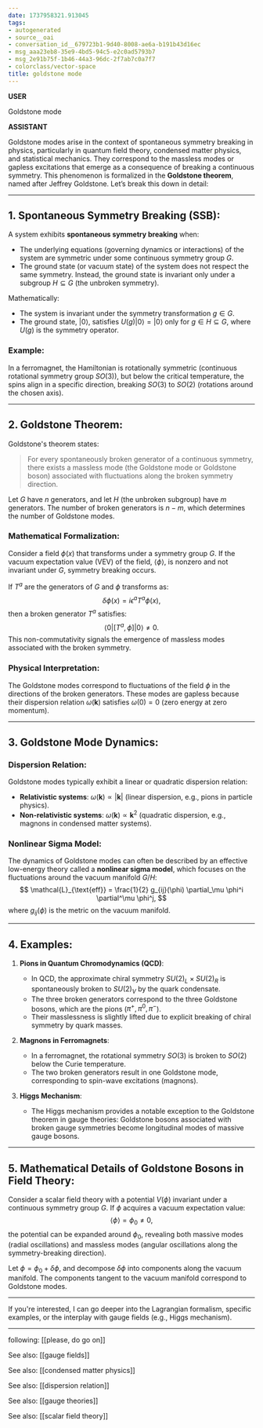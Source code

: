 ```yaml
---
date: 1737958321.913045
tags:
- autogenerated
- source__oai
- conversation_id__679723b1-9d40-8008-ae6a-b191b43d16ec
- msg_aaa23eb8-35e9-4bd5-94c5-e2c0ad5793b7
- msg_2e91b75f-1b46-44a3-96dc-2f7ab7c0a7f7
- colorclass/vector-space
title: goldstone mode
---
```


**USER**

Goldstone mode


**ASSISTANT**

Goldstone modes arise in the context of spontaneous symmetry breaking in physics, particularly in quantum field theory, condensed matter physics, and statistical mechanics. They correspond to the massless modes or gapless excitations that emerge as a consequence of breaking a continuous symmetry. This phenomenon is formalized in the **Goldstone theorem**, named after Jeffrey Goldstone. Let’s break this down in detail:

---

## 1. **Spontaneous Symmetry Breaking (SSB)**:
A system exhibits **spontaneous symmetry breaking** when:
- The underlying equations (governing dynamics or interactions) of the system are symmetric under some continuous symmetry group $G$.
- The ground state (or vacuum state) of the system does not respect the same symmetry. Instead, the ground state is invariant only under a subgroup $H \subseteq G$ (the unbroken symmetry).

Mathematically:
- The system is invariant under the symmetry transformation $g \in G$.
- The ground state, $\lvert 0 \rangle$, satisfies $U(g) \lvert 0 \rangle = \lvert 0 \rangle$ only for $g \in H \subseteq G$, where $U(g)$ is the symmetry operator.

### Example:
In a ferromagnet, the Hamiltonian is rotationally symmetric (continuous rotational symmetry group $SO(3)$), but below the critical temperature, the spins align in a specific direction, breaking $SO(3)$ to $SO(2)$ (rotations around the chosen axis).

---

## 2. **Goldstone Theorem**:
Goldstone's theorem states:

> For every spontaneously broken generator of a continuous symmetry, there exists a massless mode (the Goldstone mode or Goldstone boson) associated with fluctuations along the broken symmetry direction.

Let $G$ have $n$ generators, and let $H$ (the unbroken subgroup) have $m$ generators. The number of broken generators is $n - m$, which determines the number of Goldstone modes.

### Mathematical Formalization:
Consider a field $\phi(x)$ that transforms under a symmetry group $G$. If the vacuum expectation value (VEV) of the field, $\langle \phi \rangle$, is nonzero and not invariant under $G$, symmetry breaking occurs.

If $T^a$ are the generators of $G$ and $\phi$ transforms as:
$$
\delta \phi(x) = i \epsilon^a T^a \phi(x),
$$
then a broken generator $T^a$ satisfies:
$$
\langle 0 | [T^a, \phi] | 0 \rangle \neq 0.
$$
This non-commutativity signals the emergence of massless modes associated with the broken symmetry.

### Physical Interpretation:
The Goldstone modes correspond to fluctuations of the field $\phi$ in the directions of the broken generators. These modes are gapless because their dispersion relation $\omega(\mathbf{k})$ satisfies $\omega(0) = 0$ (zero energy at zero momentum).

---

## 3. **Goldstone Mode Dynamics**:
### Dispersion Relation:
Goldstone modes typically exhibit a linear or quadratic dispersion relation:
- **Relativistic systems**: $\omega(\mathbf{k}) \propto |\mathbf{k}|$ (linear dispersion, e.g., pions in particle physics).
- **Non-relativistic systems**: $\omega(\mathbf{k}) \propto \mathbf{k}^2$ (quadratic dispersion, e.g., magnons in condensed matter systems).

### Nonlinear Sigma Model:
The dynamics of Goldstone modes can often be described by an effective low-energy theory called a **nonlinear sigma model**, which focuses on the fluctuations around the vacuum manifold $G/H$:
$$
\mathcal{L}_{\text{eff}} = \frac{1}{2} g_{ij}(\phi) \partial_\mu \phi^i \partial^\mu \phi^j,
$$
where $g_{ij}(\phi)$ is the metric on the vacuum manifold.

---

## 4. **Examples**:

1. **Pions in Quantum Chromodynamics (QCD)**:
   - In QCD, the approximate chiral symmetry $SU(2)_L \times SU(2)_R$ is spontaneously broken to $SU(2)_V$ by the quark condensate.
   - The three broken generators correspond to the three Goldstone bosons, which are the pions ($\pi^+, \pi^0, \pi^-$).
   - Their masslessness is slightly lifted due to explicit breaking of chiral symmetry by quark masses.

2. **Magnons in Ferromagnets**:
   - In a ferromagnet, the rotational symmetry $SO(3)$ is broken to $SO(2)$ below the Curie temperature.
   - The two broken generators result in one Goldstone mode, corresponding to spin-wave excitations (magnons).

3. **Higgs Mechanism**:
   - The Higgs mechanism provides a notable exception to the Goldstone theorem in gauge theories: Goldstone bosons associated with broken gauge symmetries become longitudinal modes of massive gauge bosons.

---

## 5. **Mathematical Details of Goldstone Bosons in Field Theory**:

Consider a scalar field theory with a potential $V(\phi)$ invariant under a continuous symmetry group $G$. If $\phi$ acquires a vacuum expectation value:
$$
\langle \phi \rangle = \phi_0 \neq 0,
$$
the potential can be expanded around $\phi_0$, revealing both massive modes (radial oscillations) and massless modes (angular oscillations along the symmetry-breaking direction).

Let $\phi = \phi_0 + \delta \phi$, and decompose $\delta \phi$ into components along the vacuum manifold. The components tangent to the vacuum manifold correspond to Goldstone modes.

---

If you're interested, I can go deeper into the Lagrangian formalism, specific examples, or the interplay with gauge fields (e.g., Higgs mechanism).


---


following: [[please, do go on]]

See also: [[gauge fields]]


See also: [[condensed matter physics]]


See also: [[dispersion relation]]


See also: [[gauge theories]]


See also: [[scalar field theory]]
